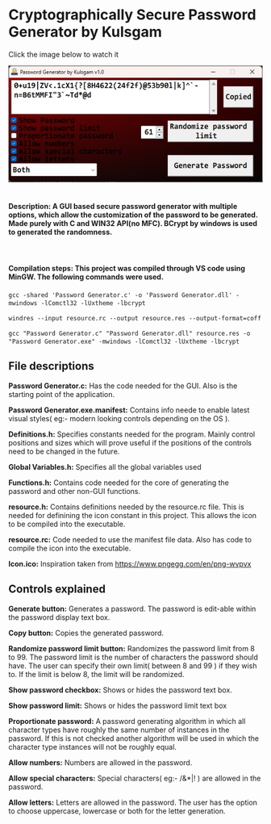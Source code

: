 # Cryptographically Secure Password Generator by Kulsgam
Click the image below to watch it

[![Watch the video](Image.png)](https://youtu.be/i7HwYwaZGCc)
&nbsp;
#### **Description:** A GUI based secure password generator with multiple options, which allow the customization of the password to be generated. Made purely with C and WIN32 API(no MFC). BCrypt by windows is used to generated the randomness.
&nbsp;
#### **Compilation steps:** This project was compiled through VS code using MinGW. The following commands were used.
```
gcc -shared 'Password Generator.c' -o 'Password Generator.dll' -mwindows -lComctl32 -lUxtheme -lbcrypt 
```
```
windres --input resource.rc --output resource.res --output-format=coff
```
```
gcc "Password Generator.c" "Password Generator.dll" resource.res -o "Password Generator.exe" -mwindows -lComctl32 -lUxtheme -lbcrypt
```

## File descriptions
**Password Generator.c:** Has the code needed for the GUI. Also is the starting point of the application.

**Password Generator.exe.manifest:** Contains info neede to enable latest visual styles( eg:- modern looking controls depending on the OS ). 

**Definitions.h:** Specifies constants needed for the program. Mainly control positions and sizes which will prove useful if the positions of the controls need to be changed in the future.

**Global Variables.h:** Specifies all the global variables used

**Functions.h:** Contains code needed for the core of generating the password and other non-GUI functions.

**resource.h:** Contains definitions needed by the resource.rc file. This is needed for definining the icon constant in this project. This allows the icon to be compiled into the executable.

**resource.rc:** Code needed to use the manifest file data. Also has code to compile the icon into the executable.

**Icon.ico:** Inspiration taken from <https://www.pngegg.com/en/png-wvpvx>

## Controls explained
**Generate button:** Generates a password. The password is edit-able within the password display text box.

**Copy button:** Copies the generated password.

**Randomize password limit button:** Randomizes the password limit from 8 to 99. The password limit is the number of characters the password should have. The user can specify their own limit( between 8 and 99 ) if they wish to. If the limit is below 8, the limit will be randomized.

**Show password checkbox:** Shows or hides the password text box.

**Show password limit:** Shows or hides the password limit text box

**Proportionate password:** A password generating algorithm in which all character types have roughly the same number of instances in the password. If this is not checked another algorithm will be used in which the character type instances will not be roughly equal.

**Allow numbers:** Numbers are allowed in the password.

**Allow special characters:** Special characters( eg:- /&*\|! ) are allowed in the password.

**Allow letters:** Letters are allowed in the password. The user has the option to choose uppercase, lowercase or both for the letter generation.
